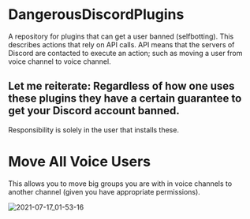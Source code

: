 # DangerousDiscordPlugins
A repository for plugins that can get a user banned (selfbotting). This describes actions that rely on API calls. API means that the servers of Discord are contacted to execute an action; such as moving a user from voice channel to voice channel.

## Let me reiterate: Regardless of how one uses these plugins they have a certain guarantee to get your Discord account banned.
Responsibility is solely in the user that installs these.



# Move All Voice Users
This allows you to move big groups you are with in voice channels to another channel (given you have appropriate permissions).

![2021-07-17_01-53-16](https://user-images.githubusercontent.com/8385001/126018620-ef39ef94-7f21-4c15-8c78-664ba18d2e93.gif)
